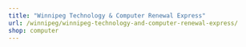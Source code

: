 ```yaml
---
title: "Winnipeg Technology & Computer Renewal Express"
url: /winnipeg/winnipeg-technology-and-computer-renewal-express/
shop: computer
---
```

